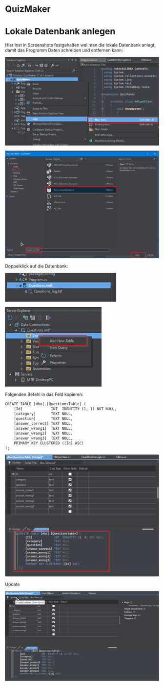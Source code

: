 # QuizMaker

# Lokale Datenbank anlegen

Hier inst in Screenshots festgehalten wei man die lokale Datenbank anlegt, damit das Programm Daten schreiben und entfernen kann:

![2023-07-06 14_27_20-](https://github.com/bluuo/QuizMaker/blob/117e5d6cebd0369387eba289968238f3a3050b11/misc/2023-07-06%2014_27_20-.png)

![2023-07-06 14_28_37-Window](https://github.com/bluuo/QuizMaker/blob/117e5d6cebd0369387eba289968238f3a3050b11/misc/2023-07-06%2014_28_37-Window.png)



Doppelklick auf die Datenbank:

![2023-07-06 14_29_16-Window](https://github.com/bluuo/QuizMaker/blob/117e5d6cebd0369387eba289968238f3a3050b11/misc/2023-07-06%2014_29_16-Window.png)

![2023-07-06 14_29_36-Window](https://github.com/bluuo/QuizMaker/blob/117e5d6cebd0369387eba289968238f3a3050b11/misc/2023-07-06%2014_29_36-Window.png)



Folgenden Befehl in das Feld kopieren:

```
CREATE TABLE [dbo].[QuestionsTable] (
    [Id]             INT  IDENTITY (1, 1) NOT NULL,
    [category]       TEXT NULL,
    [question]       TEXT NULL,
    [answer_correct] TEXT NULL,
    [answer_wrong1]  TEXT NULL,
    [answer_wrong2]  TEXT NULL,
    [answer_wrong3]  TEXT NULL,
    PRIMARY KEY CLUSTERED ([Id] ASC)
);
```

![2023-07-06 14_32_44-Window](https://github.com/bluuo/QuizMaker/blob/117e5d6cebd0369387eba289968238f3a3050b11/misc/2023-07-06%2014_32_44-Window.png)

Update

![2023-07-06 14_33_19-Window](https://github.com/bluuo/QuizMaker/blob/117e5d6cebd0369387eba289968238f3a3050b11/misc/2023-07-06%2014_33_19-Window.png)
